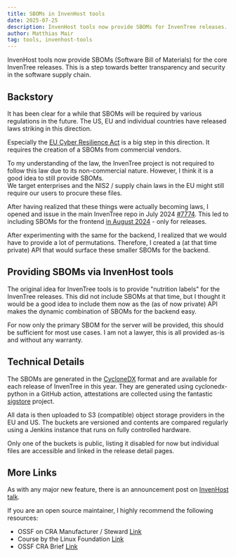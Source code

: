 ```yaml
---
title: SBOMs in InvenHost tools
date: 2025-07-25
description: InvenHost tools now provide SBOMs for InvenTree releases.
author: Matthias Mair
tag: tools, invenhost-tools
---
```


InvenHost tools now provide SBOMs (Software Bill of Materials) for the core InvenTree releases. This is a step towards better transparency and security in the software supply chain.

## Backstory

It has been clear for a while that SBOMs will be required by various regulations in the future. The US, EU and individual countries have released laws striking in this direction.

Especially the [EU Cyber Resilience Act](https://digital-strategy.ec.europa.eu/en/policies/cyber-resilience-act) is a big step in this direction. It requires the creation of a SBOMs from commercial vendors.

To my understanding of the law, the InvenTree project is not required to follow this law due to its non-commercial nature. However, I think it is a good idea to still provide SBOMs.  
We target enterprises and the NIS2 / supply chain laws in the EU might still require our users to procure these files.

After having realized that these things were actually becoming laws, I opened and issue in the main InvenTree repo in July 2024 [#7774](https://github.com/inventree/InvenTree/issues/7774). This led to including SBOMs for the frontend [in August 2024](https://github.com/inventree/InvenTree/pull/7784) - only for releases.  

After experimenting with the same for the backend, I realized that we would have to provide a lot of permutations. Therefore, I created a (at that time private) API that would surface these smaller SBOMs for the backend.

## Providing SBOMs via InvenHost tools

The original idea for InvenTree tools is to provide "nutrition labels" for the InvenTree releases. This did not include SBOMs at that time, but I thought it would be a good idea to include them now as the (as of now private) API makes the dynamic combination of SBOMs for the backend easy.

For now only the primary SBOM for the server will be provided, this should be sufficient for most use cases. I am not a lawyer, this is all provided as-is and without any warranty.

## Technical Details

The SBOMs are generated in the [CycloneDX](https://cyclonedx.org/) format and are available for each release of InvenTree in this year. They are generated using cyclonedx-python in a GitHub action, attestations are collected using the fantastic [sigstore](https://www.sigstore.dev/) project.

All data is then uploaded to S3 (compatible) object storage providers in the EU and US. The buckets are versioned and contents are compared regularly using a Jenkins instance that runs on fully controlled hardware.

Only one of the buckets is public, listing it disabled for now but individual files are accessible and linked in the release detail pages.

## More Links

As with any major new feature, there is an announcement post on [InvenHost talk](https://talk.invenhost.com/t/now-sboms-in-invenhost-tools/44/).

If you are an open source maintainer, I highly recommend the following resources:
- OSSF on CRA Manufacturer / Steward [Link](https://openssf.org/blog/2025/06/02/oss-and-the-cra-am-i-a-manufacturer-or-a-steward/)
- Course by the Linux Foundation [Link](https://training.linuxfoundation.org/express-learning/understanding-the-eu-cyber-resilience-act-cra-lfel1001/)
- OSSF CRA Brief [Link](https://best.openssf.org/CRA-Brief-Guide-for-OSS-Developers)
